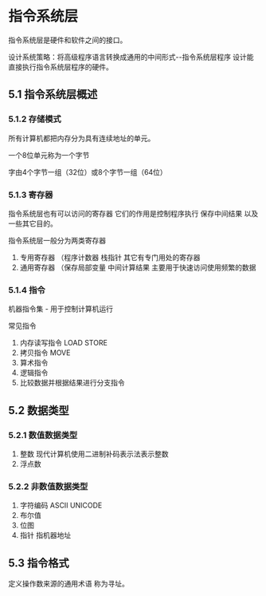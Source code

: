 # 指令系统层

指令系统层是硬件和软件之间的接口。

设计系统策略：将高级程序语言转换成通用的中间形式--指令系统层程序 设计能直接执行指令系统层程序的硬件。

## 5.1 指令系统层概述

### 5.1.2 存储模式

所有计算机都把内存分为具有连续地址的单元。  

一个8位单元称为一个字节

字由4个字节一组（32位）或8个字节一组（64位）

### 5.1.3 寄存器

指令系统层也有可以访问的寄存器 它们的作用是控制程序执行 保存中间结果 以及一些其它目的。

指令系统层一般分为两类寄存器
1. 专用寄存器 （程序计数器 栈指针 其它有专门用处的寄存器
2. 通用寄存器 （保存局部变量 中间计算结果 主要用于快速访问使用频繁的数据

### 5.1.4 指令

机器指令集 - 用于控制计算机运行

常见指令

1. 内存读写指令 LOAD STORE
2. 拷贝指令 MOVE
3. 算术指令
4. 逻辑指令
5. 比较数据并根据结果进行分支指令

## 5.2 数据类型

### 5.2.1 数值数据类型

1. 整数 现代计算机使用二进制补码表示法表示整数 
2. 浮点数 

### 5.2.2 非数值数据类型

1. 字符编码 ASCII UNICODE
2. 布尔值
3. 位图
4. 指针 指机器地址

## 5.3 指令格式

定义操作数来源的通用术语 称为寻址。  
